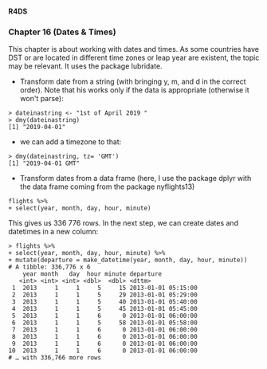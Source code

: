 #### R4DS
### Chapter 16 (Dates & Times)
This chapter is about working with dates and times. As some countries have DST or are located in different time zones or leap year are existent, the topic may be relevant. It uses the package lubridate.

- Transform date from a string (with bringing y, m, and d in the correct order). Note that his works only if the data is appropriate (otherwise it won't parse):
```
> dateinastring <- "1st of April 2019 "
> dmy(dateinastring)
[1] "2019-04-01"
```
  - we can add a timezone to that:
  ```
  > dmy(dateinastring, tz= 'GMT')
  [1] "2019-04-01 GMT"
  ```
  
- Transform dates from a data frame (here, I use the package dplyr with the data frame coming from the package nyflights13)
```
flights %>%
+ select(year, month, day, hour, minute)
 ```

This gives us 336 776 rows. In the next step, we can create dates and datetimes in a new column:
```
> flights %>%
+ select(year, month, day, hour, minute) %>%
+ mutate(departure = make_datetime(year, month, day, hour, minute))
# A tibble: 336,776 x 6
    year month   day  hour minute departure          
   <int> <int> <int> <dbl>  <dbl> <dttm>             
 1  2013     1     1     5     15 2013-01-01 05:15:00
 2  2013     1     1     5     29 2013-01-01 05:29:00
 3  2013     1     1     5     40 2013-01-01 05:40:00
 4  2013     1     1     5     45 2013-01-01 05:45:00
 5  2013     1     1     6      0 2013-01-01 06:00:00
 6  2013     1     1     5     58 2013-01-01 05:58:00
 7  2013     1     1     6      0 2013-01-01 06:00:00
 8  2013     1     1     6      0 2013-01-01 06:00:00
 9  2013     1     1     6      0 2013-01-01 06:00:00
10  2013     1     1     6      0 2013-01-01 06:00:00
# … with 336,766 more rows
```
